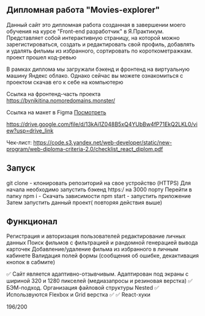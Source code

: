 ## Дипломная работа  "Movies-explorer"

Данный сайт это дипломная работа созданная в завершении моего обучения на курсе  "Front-end разработчик" в Я.Практикум. Представляет собой интерактивную страницу, на которой можно зарегистироваться, создать и редактировать свой профиль, добавлять и удалять фильмы из избранного, сортировать по короткометражкам.  проект прошел код-ревью

В рамках диплома мы загружали бэкенд и фронтенд на виртуальную машину Яндекс облако. Однако сейчас вы можете ознакомиться с проектом скачав его к себе на компьютерю

Ссылка на фронтенд-часть проекта https://bynikitina.nomoredomains.monster/

Ссылка на макет в Figma [Посмотреть](https://www.figma.com/file/Igj4Syj1ogZxZ3lyOxwT1L/Diploma-(Copy)?type=design&node-id=891-3857)

https://drive.google.com/file/d/13kAi1Z048B5xQ4YUbBw4fP71EkQ2LKL0/view?usp=drive_link

Чек-лист: https://code.s3.yandex.net/web-developer/static/new-program/web-diploma-criteria-2.0/checklist_react_diplom.pdf


## Запуск

git clone  - клонировать репозиторий на свое устройство (HTTPS)
Для начала необходимо запустить бэкенд https:/ на 3000 порту
Перейти в папку
npm i - Скачать зависимости
npm start - запустить приложение
Затем запустить данный проект( повторяя действия выше)


## Функционал

Регистрация и авторизация пользователей
редактирование личных данных
Поиск фильмов с фильтрацией и рандомной генерацией вывода карточек Добавление/удаление фильма из избранного в личным кабинете
Валидация полей формы (сообщения об ошибке, декактивация кнопок в сабмите) 

✅ Сайт является адаптивно-отзывчивым. Адаптирован под экраны с шириной 320 и 1280 пикселей (медиазапросы и резиновая верстка)
✅ БЭМ-подход. Организация файловой структуры Nested
✅ Использвуются Flexbox и Grid верстка
✅ 
✅ React-хуки

196/200
